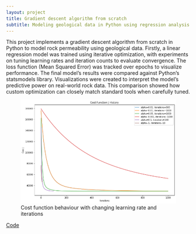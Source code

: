 ```yaml
---
layout: project
title: Gradient descent algorithm from scratch
subtitle: Modeling geological data in Python using regression analysis
---
```

This project implements a gradient descent algorithm from scratch in Python to model rock permeability using geological data. Firstly, a linear regression model was trained using iterative optimization, with experiments on tuning learning rates and iteration counts to evaluate convergence. The loss function (Mean Squared Error) was tracked over epochs to visualize performance. The final model’s results were compared against Python’s statsmodels library. Visualizations were created to interpret the model’s predictive power on real-world rock data. This comparison showed how custom optimization can closely match standard tools when carefully tuned. 

<figure>
  <img src="/assets/projects/gradient_descent/Costfn.png" alt="Cost function behaviour with changing learning rate and iterations" width="600">
  <figcaption>Cost function behaviour with changing learning rate and iterations</figcaption>
</figure>

<a href="https://github.com/jaivardhanschauhan/MLprojects/blob/main/GradientDescent/Gradient_descent.ipynb" target="_blank" class="button">Code</a>
